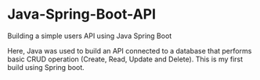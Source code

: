 # Java-Spring-Boot-API
Building a simple users API using Java Spring Boot

Here, Java was used to build an API connected to a database that performs basic CRUD operation (Create, Read, Update and Delete).
This is my first build using Spring boot.
